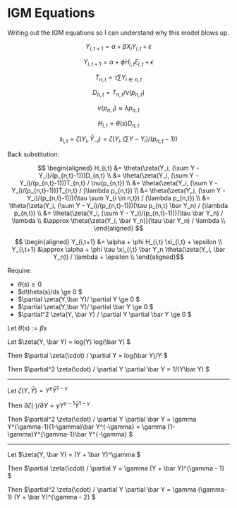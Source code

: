 # IGM Equations

Writing out the IGM equations so I can understand why this model blows up.

$$ \begin{equation}
Y_{i,t+1} = \alpha + \beta X_i Y_{i,t} + \epsilon 
\end{equation} $$

$$ \begin{equation}
Y_{i,t+1} = \alpha + \phi H_{i,t} \xi_{i,t} + \epsilon
\end{equation} $$

$$ \begin{equation}
T_{n,t} = \tau \sum Y_{i \in n,t}
\end{equation} $$

$$ \begin{equation}
D_{n,t} = T_{n,t} / \nu(p_{n,t})
\end{equation} $$

$$ \begin{equation}
\nu(p_{n,t}) \approx \lambda p_{n,t}
\end{equation} $$

$$ \begin{equation}
H_{i,t} = \theta(s)D_{n,t}
\end{equation} $$

$$ \begin{equation}
s_{i,t} = \zeta(Y_i, \bar Y_{-i}) = \zeta(Y_i, (\sum Y - Y_i)/(p_{n,t}-1))
\end{equation} $$

Back substitution:

$$ \begin{aligned}
H_{i,t} &= \theta(\zeta(Y_i, (\sum Y - Y_i)/(p_{n,t}-1)))D_{n,t} \\
&= \theta(\zeta(Y_i, (\sum Y - Y_i)/(p_{n,t}-1)))T_{n,t} / \nu(p_{n,t}) \\
&= \theta(\zeta(Y_i, (\sum Y - Y_i)/(p_{n,t}-1)))T_{n,t} / (\lambda p_{n,t}) \\
&= \theta(\zeta(Y_i, (\sum Y - Y_i)/(p_{n,t}-1)))(\tau \sum Y_{i \in n,t}) / (\lambda p_{n,t}) \\
&= \theta(\zeta(Y_i, (\sum Y - Y_i)/(p_{n,t}-1)))(\tau p_{n,t} \bar Y_n) / (\lambda p_{n,t}) \\
&= \theta(\zeta(Y_i, (\sum Y - Y_i)/(p_{n,t}-1)))(\tau \bar Y_n) / \lambda \\
&\approx \theta(\zeta(Y_i, \bar Y_n))(\tau \bar Y_n) / \lambda \\
\end{aligned} $$

$$ \begin{aligned}
Y_{i,t+1} &= \alpha + \phi H_{i,t} \xi_{i,t} + \epsilon \\
Y_{i,t+1} &\approx \alpha + \phi \tau \xi_{i,t} \bar Y_n \theta(\zeta(Y_i, \bar Y_n)) / \lambda  + \epsilon \\
\end{aligned}$$

Require:
* $\theta(s) \ge 0$
* $d\theta(s)/ds \ge 0 $
* $\partial \zeta(Y,\bar Y)/ \partial Y \ge 0 $
* $\partial \zeta(Y,\bar Y)/ \partial \bar Y \ge 0 $
* $\partial^2 \zeta(Y, \bar Y) / \partial Y \partial \bar Y \ge 0 $

Let $\theta(s) := \beta s$

Let $\zeta(Y, \bar Y) = log(Y) log(\bar Y) $

Then $\partial \zeta(\cdot) / \partial Y = log(\bar Y)/Y $

Then $\partial^2 \zeta(\cdot) / \partial Y \partial \bar Y = 1/(Y\bar Y) $

---

Let $\zeta(Y, \bar Y) = Y^\gamma \bar Y^{1-\gamma}$

Then $\partial \zeta(\cdot) / \partial Y = \gamma Y^{\gamma-1}\bar Y^{1-\gamma}$

Then $\partial^2 \zeta(\cdot) / \partial Y \partial \bar Y = \gamma Y^{\gamma-1}(1-\gamma)\bar Y^{-\gamma} = \gamma (1-\gamma)Y^{\gamma-1}\bar Y^{-\gamma} $

---

Let $\zeta(Y, \bar Y) = (Y + \bar Y)^\gamma $

Then $\partial \zeta(\cdot) / \partial Y = \gamma (Y + \bar Y)^{\gamma - 1} $

Then $\partial^2 \zeta(\cdot) / \partial Y \partial \bar Y = \gamma (\gamma-1) (Y + \bar Y)^{\gamma - 2} $


